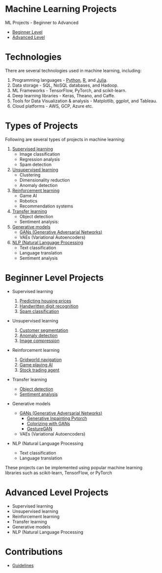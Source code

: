 # Machine Learning Projects

ML Projects - Beginner to Advanced
   - [Beginner Level](#beginner-level-projects)
   - [Advanced Level](#advanced-level-projects)


# Technologies
There are several technologies used in machine learning, including:

1. Programming languages - [Python](https://www.youtube.com/watch?v=gfDE2a7MKjA), [R](https://www.youtube.com/watch?v=KlsYCECWEWE), and [Julia](https://www.youtube.com/watch?v=lwj-1mclq0U).
2. Data storage - SQL, NoSQL databases, and Hadoop.
3. ML Frameworks - TensorFlow, PyTorch, and scikit-learn.
4. Deep learning libraries - Keras, Theano, and Caffe.
5. Tools for Data Visualization & analysis - Matplotlib, ggplot, and Tableau.
6. Cloud platforms - AWS, GCP, Azure etc.


# Types of Projects
Following are several types of projects in machine learning:

1. [Supervised learning](https://www.ibm.com/topics/supervised-learning)
   - Image classification
   - Regression analysis
   - Spam detection
2. [Unsupervised learning](https://www.ibm.com/topics/unsupervised-learning)
   - Clustering 
   - Dimensionality reduction
   - Anomaly detection
3. [Reinforcement learning](https://www.geeksforgeeks.org/what-is-reinforcement-learning/)
   - Game AI
   - Robotics
   - Recommendation systems
4. [Transfer learning](https://www.youtube.com/watch?v=3gyeDlZqWko)
   - Object detection
   - Sentiment analysis:
5. [Generative models](https://developers.google.com/machine-learning/gan/generative)
   - [GANs (Generative Adversarial Networks)](https://www.projectpro.io/article/generative-adversarial-networks-gan-based-projects-to-work-on/530)
   - VAEs (Variational Autoencoders) 
6. [NLP (Natural Language Processing](https://www.ibm.com/topics/natural-language-processing)
   - Text classification
   - Language translation
   - Sentiment analysis

# Beginner Level Projects

- Supervised learning
   1. [Predicting housing prices](https://towardsdatascience.com/predicting-house-prices-with-machine-learning-62d5bcd0d68f)
   2. [Handwritten digit recognition](https://www.analyticsvidhya.com/blog/2021/11/newbies-deep-learning-project-to-recognize-handwritten-digit/)
   3. [Spam classification](https://towardsdatascience.com/email-spam-detection-1-2-b0e06a5c0472)
   
- Unsupervised learning
   1. [Customer segmentation](https://towardsdatascience.com/customer-segmentation-with-machine-learning-a0ac8c3d4d84)
   2. [Anomaly detection](https://serokell.io/blog/anomaly-detection-in-machine-learning)
   3. [Image compression](https://towardsdatascience.com/ai-based-image-compression-the-state-of-the-art-fb5aa6042bfa)
   
- Reinforcement learning
   1. [Gridworld navigation](https://towardsdatascience.com/reinforcement-learning-implement-grid-world-from-scratch-c5963765ebff)
   2. [Game playing AI](https://towardsdatascience.com/how-to-teach-an-ai-to-play-games-deep-reinforcement-learning-28f9b920440a)
   3. [Stock trading agent](https://www.simplilearn.com/tutorials/machine-learning-tutorial/stock-price-prediction-using-machine-learning)
   
- Transfer learning
   - [Object detection](https://github.com/matterport/Mask_RCNN)
   - [Sentiment analysis](https://data-flair.training/blogs/python-sentiment-analysis/)

- Generative models
   - [GANs (Generative Adversarial Networks)](https://medium.com/analytics-vidhya/top-5-gan-generative-adversarial-networks-projects-for-final-year-computer-science-students-ff35eab94e4f)
      - [Generative Inpainting Pytorch](https://github.com/daa233/generative-inpainting-pytorch)
      - [Colorizing with GANs](https://github.com/ImagingLab/Colorizing-with-GANs)
      - [GestureGAN](https://github.com/Ha0Tang/GestureGAN)
   - VAEs (Variational Autoencoders) 

- NLP (Natural Language Processing
   - Text classification
   - Language translation

These projects can be implemented using popular machine learning libraries such as scikit-learn, TensorFlow, or PyTorch


# Advanced Level Projects

- Supervised learning   
- Unsupervised learning
- Reinforcement learning
- Transfer learning
- Generative models
- NLP (Natural Language Processing

# Contributions
- [Guidelines](https://github.com/syedmouaazfarrukh/Machine-Learning-Projects/blob/main/CONTRIBUTION.md)


